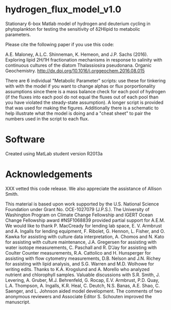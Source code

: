 # hydrogen_flux_model_v1.0
Stationary 6-box Matlab model of hydrogen and deuterium cycling in phytoplankton for testing the sensitivity of δ2Hlipid to metabolic parameters. 

Please cite the following paper if you use this code:

A.E. Maloney, A.L.C. Shinneman, K. Hemeon, and J.P. Sachs (2016). Exploring lipid 2H/1H fractionation mechanisms in response to salinity with continuous cultures of the diatom Thalassiosira pseudonana. Organic Geochemistry. http://dx.doi.org/10.1016/j.orggeochem.2016.08.015

There are 6 individual "Metabolic Parameter" scripts: use these for tinkering with with the model if you want to change alphas or flux porportionality assumptions since there is a mass balance check for each pool of hydrogen (if the fluxes into each pool do not equal the fluxes out of each pool than you have violated the steady-state assumption). A longer script is provided that was used for making the figures. Additionally there is a schematic to help illustrate what the model is doing and a "cheat sheet" to pair the numbers used in the script to each flux.

# Software
Created using MatLab student version R2013a

# Acknowledgements
XXX vetted this code release. We also appreciate the assistance of Allison Smith.

This material is based upon work supported by the U.S. National Science Foundation under Grant No. OCE-1027079 (J.P.S.). The University of Washington Program on Climate Change Fellowship and IGERT Ocean Change Fellowship award #NSF1068839 provided partial support for A.E.M. We would like to thank P. MacCready for lending lab space, E. V. Armbrust and A. Ingalls for lending equipment, F. Ribolet, G. Hennon, L. Fisher, and O. Kawka for assisting with culture data interpretation, A. Chomos and N. Kato for assisting with culture maintenance, J.A. Gregersen for assisting with water isotope measurements, C. Paschall and R. D’Jay for assisting with Coulter Counter measurements, R.A. Cattolico and H. Hunsperger for assisting with flow cytometry measurements, D.B. Nelson and J.N. Richey for assisting with lipid analysis, and S.G. Warren and M.D. Wolhowe for writing edits. Thanks to K.A. Krogslund and A. Morello who analyzed nutrient and chlorophyll samples. Valuable discussions with S.R. Smith, J. Levering, A. Gruber, M.J. Behrenfeld, G. Rocap, E.V. Armbrust, P.D. Quay, L.A. Thompson, A. Ingalls, K.R. Heal, C. Deutch, N.S. Banas, A.E. Shao, C. Saenger, and L. Johnson aided model development. The comments of two anonymous reviewers and Associate Editor S. Schouten improved the manuscript.
